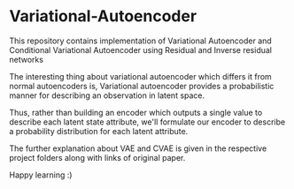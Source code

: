 # Variational-Autoencoder
This repository contains implementation of Variational Autoencoder 
and Conditional Variational Autoencoder using Residual and Inverse residual networks

The interesting thing about variational autoencoder which differs it from normal autoencoders is, Variational autoencoder provides a probabilistic manner for describing an observation in latent space. 

Thus, rather than building an encoder which outputs a single value to describe each latent state attribute, we'll formulate our encoder to describe a probability distribution for each latent attribute.

The further explanation about VAE and CVAE is given in the respective project folders along with links of original paper.

Happy learning :)
